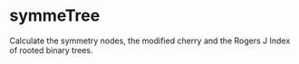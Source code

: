 # symmeTree
Calculate the symmetry nodes, the modified cherry and the Rogers J Index of rooted binary trees.
